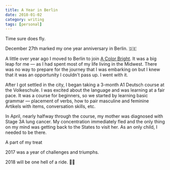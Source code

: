 ```yaml
---
title: A Year in Berlin
date: 2018-01-02
category: writing
tags: [personal]
---
```


Time sure does fly.

December 27th marked my one year anniversary in Berlin. 🇩🇪

A little over year ago I moved to Berlin to join [A Color Bright](http://acolorbright.com). It was a big leap for me &mdash; as I had spent most of my life living in the Midwest. There was no way to prepare for the journey that I was embarking on but I knew that it was an opportunity I couldn't pass up. I went with it.

After I got settled in the city, I began taking a 3-month A1 Deutsch course at the Volkeschule. I was excited about the language and was learning at a fair pace. It was a course for beginners, so we started by learning basic grammar &mdash; placement of verbs, how to pair masculine and feminine Artikels with items, conversation skills, etc.

In April, nearly halfway through the course, my mother was diagnosed with Stage 3A lung cancer. My concentration immediately fled and the only thing on my mind was getting back to the States to visit her. As an only child, I needed to be there.

A part of my treat

2017 was a year of challenges and triumphs.

2018 will be one hell of a ride. 🤘🏽

